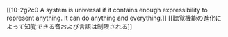 
[[10-2g2c0 A system is universal if it contains enough expressibility to represent anything. It can do anything and everything.]]
[[聴覚機能の進化によって知覚できる音および言語は制限される]]